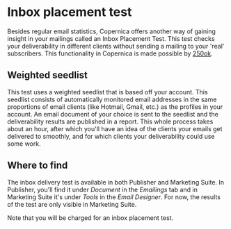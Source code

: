 # Inbox placement test
Besides regular email statistics, Copernica offers another way of gaining insight in your mailings called an 
Inbox Placement Test. This test checks your deliverability in different clients without sending a mailing to 
your 'real' subscribers. This functionality in Copernica is made possible by 
[250ok](https://250ok.com/email-deliverability/seedlist-based-inbox-monitoring-right-way/).

## Weighted seedlist
This test uses a weighted seedlist that is based off your account. 
This seedlist consists of automatically monitored email addresses in the same proportions of email clients 
(like Hotmail, Gmail, etc.) as the profiles in your account. An email document of your choice is sent to the 
seedlist and the deliverability results are published in a report. This whole process takes about an hour, after
which you'll have an idea of the clients your emails get delivered to smoothly, and for which clients your 
deliverability could use some work.  

## Where to find
The inbox delivery test is available in both Publisher and Marketing Suite. In Publisher, 
you'll find it under *Document* in the *Emailings* tab and in Marketing Suite it's under *Tools* in the 
*Email Designer*. For now, the results of the test are only visible in Marketing Suite.  

Note that you will be charged for an inbox placement test.

